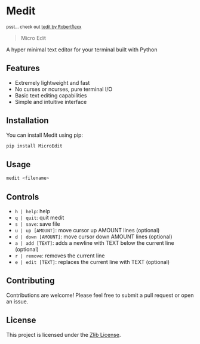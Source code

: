 # Medit
<sub>psst... check out [tedit by Robertflexx](https://github.com/Robertflexx/tedit)</sub>
> Micro Edit

A hyper minimal text editor for your terminal built with Python
## Features
- Extremely lightweight and fast
- No curses or ncurses, pure terminal I/O
- Basic text editing capabilities
- Simple and intuitive interface
## Installation
You can install Medit using pip:
```bash
pip install MicroEdit
```
## Usage
```bash
medit <filename>
```
## Controls
- `h | help`: help
- `q | quit`: quit medit
- `s | save`: save file
- `u | up [AMOUNT]`: move cursor up AMOUNT lines (optional)
- `d | down [AMOUNT]`: move cursor down AMOUNT lines (optional)
- `a | add [TEXT]`: adds a newline with TEXT below the current line (optional)
- `r | remove`: removes the current line
- `e | edit [TEXT]`: replaces the current line with TEXT (optional)

## Contributing
Contributions are welcome! Please feel free to submit a pull request or open an issue.
## License
This project is licensed under the [Zlib License](LICENSE).
